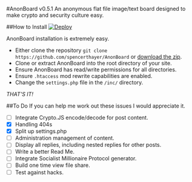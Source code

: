 #AnonBoard v0.5.1
An anonymous flat file image/text board designed to make crypto and security culture easy.

##How to Install
[![Deploy](https://www.herokucdn.com/deploy/button.png)](https://heroku.com/deploy?template=https://github.com/spencerthayer/AnonBoard)

AnonBoard installation is extremely easy.
- Either clone the repository `git clone https://github.com/spencerthayer/AnonBoard` or [download the zip](https://github.com/spencerthayer/AnonBoard/archive/master.zip).
- Clone or extract AnonBoard into the root directory of your site.
- Ensure AnonBoard has read/write permissions for all directories.
- Ensure `.htaccess` mod rewrite capabilities are enabled.
- Change the `settings.php` file in the `/inc/` directory.

_THAT'S IT!_

##To Do
If you can help me work out these issues I would appreciate it.

- [ ] Integrate Crypto.JS encode/decode for post content.
- [x] Handling 404s
- [x] Split up settings.php
- [ ] Administration management of content.
- [ ] Display all replies, including nested replies for other posts.
- [ ] Write a better Read Me.
- [ ] Integrate Socialist Millionaire Protocol generator.
- [ ] Build one time view file share.
- [ ] Test against hacks.
